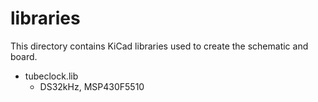 libraries
=========

This directory contains KiCad libraries used to create the schematic and board.

 * tubeclock.lib
    + DS32kHz, MSP430F5510
